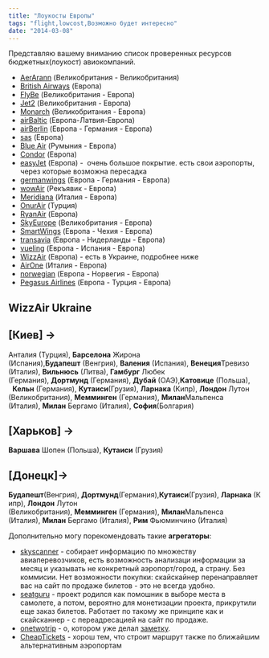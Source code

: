 ```yaml
---
title: "Лоукосты Европы"
tags: "flight,lowcost,Возможно будет интересно"
date: "2014-03-08"
---
```


Представляю вашему вниманию список проверенных ресурсов бюджетных(лоукост) авиокомпаний.

- [AerArann](http://www.aerarann.com/) (Великобритания - Великобритания)
- [British Airways](http://www.britishairways.com/) (Европа)
- [FlyBe](http://www.flybe.com/) (Великобритания - Европа)
- [Jet2](http://www.jet2.com/) (Великобритания - Европа)
- [Monarch](http://www.monarch.co.uk/) (Великобритания - Европа)
- [airBaltic](https://tickets.airbaltic.com) (Европа-Латвия-Европа)
- [airBerlin](http://www.airberlin.com/) (Европа - Германия - Европа)
- [sas](https://book.flysas.com) (Европа)
- [Blue Air](http://www.blueairweb.com/) (Румыния - Европа)
- [Condor](http://www.condor.com/) (Европа)
- [easyJet](http://www.easyjet.com/) (Европа) -  очень большое покрытие. есть свои аэропорты, через которые возможна пересадка
- [germanwings](https://www.germanwings.com) (Европа - Германия - Европа)
- [wowAir](http://wowair.co.uk/) (Рекъявик - Европа)
- [Meridiana](https://www.meridiana.it) (Италия - Европа)
- [OnurAir](http://www.onurair.com.tr/) (Турция)
- [RyanAir](http://www.ryanair.com/) (Европа)
- [SkyEurope](http://www.skyeurope.com/) (Великобритания - Европа)
- [SmartWings](http://www.smartwings.com/) (Европа - Чехия - Европа)
- [transavia](http://www.transavia.com/) (Европа - Нидерланды - Европа)
- [vueling](http://www.vueling.com/) (Европа - Испания - Европа)
- [WizzAir](http://wizzair.com/) (Европа) - есть в Украине, подробнее ниже
- [AirOne](https://book.flyairone.com) (Италия - Европа)
- [norwegian](http://www.norwegian.com/) (Европа - Норвегия - Европа)
- [Pegasus Airlines](http://www.flypgs.com/) (Европа - Турция - Европа)

## WizzAir Ukraine

## \[Киев\] →

Анталия (Турция), **Барселона** Жирона (Испания),**Будапешт** (Венгрия), **Валения** (Испания), **Венеция**Тревизо (Италия), **Вильнюсь** (Литва), **Гамбург** Любек (Германия), **Дортмунд** (Германия), **Дубай** (ОАЭ),**Катовице** (Польша),   **Кельн** (Германия), **Кутаиси**(Грузия), **Ларнака** (Кипр), **Лондон** Лутон (Великобритания), **Мемминген** (Германия), **Милан**Мальпенса (Италия), **Милан** Бергамо (Италия), **София**(Болгария)

## \[Харьков\] →

**Варшава** Шопен (Польша), **Кутаиси** (Грузия)

## \[Донецк\]→

**Будапешт**(Венгрия), **Дортмунд**(Германия),**Кутаиси**(Грузия), **Ларнака** (Кипр), **Лондон** Лутон (Великобритания), **Мемминген** (Германия), **Милан**Мальпенса (Италия), **Милан** Бергамо (Италия), **Рим** Фьюминчино (Италия)

Дополнительно могу порекомендовать такие **агрегаторы**:

- [skyscanner](http://www.skyscanner.ru/ "Sky Scanner") - собирает информацию по множеству авиаперевозчиков, есть возможность анализаци информации за месяц и указывать не конкретный аэропорт/город, а страну. Без коммисии. Нет возможности покупки: скайскайнер перенаправляет вас на сайт по продаже билетов - это не всегда удобно.
- [seatguru](http://www.seatguru.com/ "Seat Guru") - проект родился как помошник в выборе места в самолете, а потом, вероятно для монетизации проекта, прикрутили еще заказ билетов. Работает по такому же принципе как и скайсканнер - с переадресацией на сайт по продаже.
- [onetwotrip](http://www.onetwotrip.com/?lid=3b654Jz1Q) - о, котором уже делал [заметку](http://stepansuvorov.com/blog/2012/12/%D0%B7%D0%B0%D0%BA%D0%B0%D0%B7-%D0%B1%D0%B8%D0%BB%D0%B5%D1%82%D0%BE%D0%B2-%D1%87%D0%B5%D1%80%D0%B5%D0%B7-onetwotrip/).
- [CheapTickets](http://www.cheaptickets.nl/en/ "cheaptickets.nl") - хорош тем, что строит маршрут также по ближайшим альтернативным аэропортам

